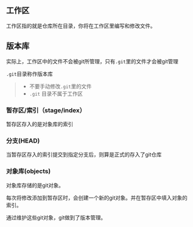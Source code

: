 ## 工作区

工作区指的就是仓库所在目录，你将在工作区里编写和修改文件。

## 版本库

实际上，工作区中的文件不会被git所管理，只有`.git`里的文件才会被git管理

`.git`目录称作版本库

> - 不要手动修改`.git`里的文件
> - `.git` 目录不属于工作区

### 暂存区/索引（stage/index）

暂存区存入的是对象库的索引

### 分支(HEAD)

当暂存区存入的索引提交到指定分支后，则算是正式的存入了git仓库

### 对象库(objects)

对象库存储的是git对象。

每次将修改添加到暂存区时，会创建一个新的git对象。并在暂存区中填入对象的索引。

通过维护这些git对象，git做到了版本管理。

